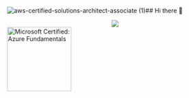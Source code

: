 ![aws-certified-solutions-architect-associate (1)](https://github.com/user-attachments/assets/1757dc6d-ffc4-4c0b-a027-8b0127f66991)## Hi there 👋

<div align="center">
  <img src="https://github.com/oka1313/oka1313/assets/101691440/92118a53-c5b6-40bc-b130-bf8c398d7b51" />
</div>

<a href="https://www.credly.com/badges/64fd70c8-bca0-4650-99c9-922a1ea4e577/public_url" target="_blank">
  <img src="https://images.credly.com/size/220x220/images/be83ac73-937b-4491-8214-3da0f41a5857/azure-fundamentals-600x600.png" alt="Microsoft Certified: Azure Fundamentals" width="150">
</a>
